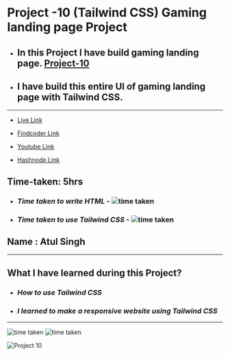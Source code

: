 # Project -10 (Tailwind CSS) Gaming landing page Project

- ## In this Project I have build gaming landing page. [Project-10](https://inspiring-sunflower-97efd1.netlify.app/)

- ## I have build this entire UI of gaming landing page with Tailwind CSS.

---

- [ Live Link](https://fsjs2-12th-dec-project-10.netlify.app/)

- [Findcoder Link](https://www.findcoder.io/project/gaming-landing-page/639b82171c43201156fb4fb2)
- [Youtube Link](https://www.youtube.com/channel/UCBNc9Vs9mAFxnAKjzWRqDFQ)
- [Hashnode Link](https://atulsinghatul.hashnode.dev/)

## Time-taken: 5hrs

- ### _Time taken to write HTML_ - ![time taken](https://img.shields.io/badge/01-hrs-orange)

- ### _Time taken to use Tailwind CSS_ - ![time taken](https://img.shields.io/badge/04-hrs-orange)

## Name : Atul Singh

---

## What I have learned during this Project?

- ### _How to use Tailwind CSS_

- ### _I learned to make a responsive website using Tailwind CSS_

---

![time taken](https://img.shields.io/badge/Project-10-green) ![time taken](https://img.shields.io/badge/Gaming%20Landing%20Page-Tailwind%20%26%20CSS-blue)

![Project 10](./Gaming%20Landing%20Page.png)
